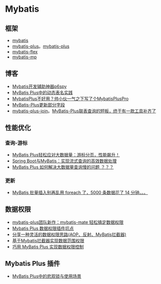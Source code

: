 # Mybatis

## 框架

* [mybatis](https://mybatis.org/mybatis-3/zh_CN/index.html)
* [mybatis-plus](https://baomidou.com/)。[mybatis-plus](https://github.com/baomidou/mybatis-plus)
* [mybatis-flex](https://mybatis-flex.com/)
* [mybatis-mp](https://mybatis-mp.cn/)

## 博客

* [Mybatis开发辅助神器p6spy](https://mp.weixin.qq.com/s/p6AHJgKZwKtClDW3FwQf4Q)
* [MyBatis Plus中的动态表名实践](https://mp.weixin.qq.com/s/BL-RE3hA-9ZHCOJsTLDpmQ)
* [MybatisPlus不好用？帅小伙一气之下写了个MybatisPlusPro](https://mp.weixin.qq.com/s/8MRHmSbQJCGnit8SyPd5EQ)
* [MyBatis-Plus更新部分字段](https://mp.weixin.qq.com/s/7RHqSEtlrEQ8iluZj29Elw)
* [mybatis-plus-join](https://github.com/yulichang/mybatis-plus-join)。[MyBatis-Plus联表查询的短板，终于有一款工具补齐了](https://mp.weixin.qq.com/s/c17P7c3w1u567KaRrNwvDA)

## 性能优化

### 查询-游标

* [MyBatis Plus轻松应对大数据量：游标分页，性能飙升！](https://mp.weixin.qq.com/s/gL8Nfmjuj037OFWUbGeIDA)
* [Spring Boot与MyBatis：实现流式查询的高效数据处理](https://mp.weixin.qq.com/s/pm1NnrwNOisMJ0Ay3nDyvw)
* [MyBatis Plus 如何解决大数据量查询慢的问题 ？？？](https://mp.weixin.qq.com/s/9MkiSEe3JWc8tTGioT8Urw)

### 更新

* [MyBatis 批量插入别再乱用 foreach 了，5000 条数据花了 14 分钟。。。](https://mp.weixin.qq.com/s/bFhAxj_o4p1xPzB6Yg8uvg)

## 数据权限

* [mybatis-plus团队新作：mybatis-mate 轻松搞定数据权限](https://mp.weixin.qq.com/s/f17SeOSLO836YmeOs2HCBQ)
* [Mybatis Plus 数据权限插件坑点](https://mp.weixin.qq.com/s/v7xmPxMUYaIm7ASWXHLrOg)
* [分享一种灵活的数据权限思路(AOP、反射、MyBatis拦截器)](https://mp.weixin.qq.com/s/58JhpSkzTKOPFgJzE_P-uw)
* [基于Mybatis拦截器实现数据范围权限](https://mp.weixin.qq.com/s/kxYlN2i06n9mrqnDcyQLkA)
* [巧用 MyBatis Plus 实现数据权限控制](https://mp.weixin.qq.com/s/IizKn-7OSoO47mGS6fl_Nw)

## Mybatis Plus 插件

* [MyBatis Plus中的悲观锁与使用场景](https://mp.weixin.qq.com/s/1x-kTR6rLYiClgZdmFcHtg)

